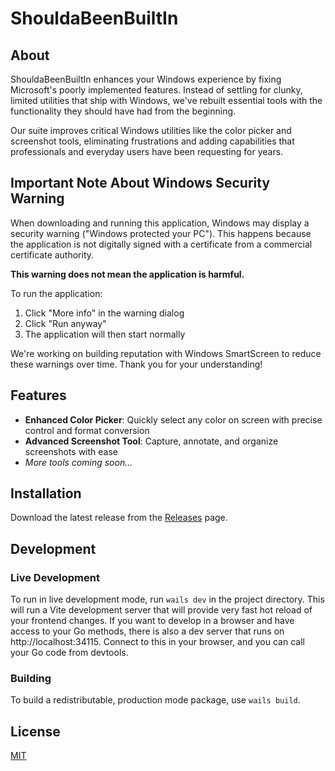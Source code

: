 # ShouldaBeenBuiltIn

## About

ShouldaBeenBuiltIn enhances your Windows experience by fixing Microsoft's poorly implemented features. Instead of settling for clunky, limited utilities that ship with Windows, we've rebuilt essential tools with the functionality they should have had from the beginning.

Our suite improves critical Windows utilities like the color picker and screenshot tools, eliminating frustrations and adding capabilities that professionals and everyday users have been requesting for years.

## Important Note About Windows Security Warning

When downloading and running this application, Windows may display a security warning ("Windows protected your PC"). This happens because the application is not digitally signed with a certificate from a commercial certificate authority.

**This warning does not mean the application is harmful.**

To run the application:
1. Click "More info" in the warning dialog
2. Click "Run anyway"
3. The application will then start normally

We're working on building reputation with Windows SmartScreen to reduce these warnings over time. Thank you for your understanding!

## Features

- **Enhanced Color Picker**: Quickly select any color on screen with precise control and format conversion
- **Advanced Screenshot Tool**: Capture, annotate, and organize screenshots with ease
- *More tools coming soon...*

## Installation

Download the latest release from the [Releases](https://github.com/ReneSteinmaurer/ShouldaBeenBuiltIn/releases) page.

## Development

### Live Development

To run in live development mode, run `wails dev` in the project directory. This will run a Vite development
server that will provide very fast hot reload of your frontend changes. If you want to develop in a browser
and have access to your Go methods, there is also a dev server that runs on http://localhost:34115. Connect
to this in your browser, and you can call your Go code from devtools.

### Building

To build a redistributable, production mode package, use `wails build`.

## License

[MIT](LICENSE)